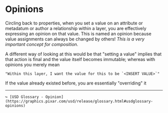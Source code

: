 # Opinions

Circling back to properties, when you set a value on an attribute or metadatum or author a relationship within a layer, you are effectively expressing an opinion on that value. This is named an opinion because value assignments can always be changed by others! _This is a very important concept for composition._

A different way of looking at this would be that "setting a value" implies that that action is final and the value itself becomes immutable; whereas with opinions you merely mean  
```admonish quote title=""
"Within this layer, I want the value for this to be `<INSERT VALUE>`"
```

If the value already existed before, you are essentially "overriding" it

---

```admonish note title=""
↪ [USD Glossary - Opinion](https://graphics.pixar.com/usd/release/glossary.html#usdglossary-opinions)
```